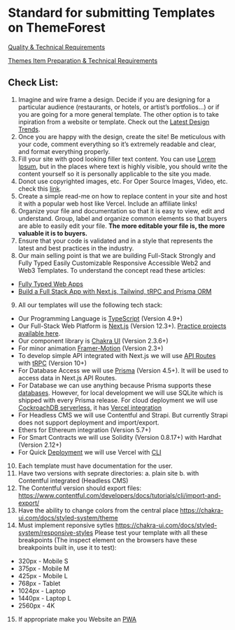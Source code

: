 # Standard for submitting Templates on ThemeForest

[Quality & Technical Requirements](https://help.author.envato.com/hc/en-us/categories/360000038846-Quality-Technical-Requirements)

[Themes Item Preparation & Technical Requirements](https://help.author.envato.com/hc/en-us/articles/360000470826-Themes-Item-Preparation-Technical-Requirements)

## Check List:
1. Imagine and wire frame a design. Decide if you are designing for a particular audience (restaurants, or hotels, or artist’s portfolios…) or if you are going for a more general template. The other option is to take inpiration from a website or template. Check out the [Latest Design Trends](https://github.com/panacloud-modern-global-apps/ui-design-trends).
2. Once you are happy with the design, create the site! Be meticulous with your code, comment everything so it’s extremely readable and clear, and format everything properly.
3. Fill your site with good looking filler text content. You can use [Lorem Ipsum](https://loremipsum.io/), but in the places where text is highly visible, you should write the content yourself so it is personally applicable to the site you made.
4. Donot use copyrighted images, etc. For Oper Source Images, Video, etc. check this [link](https://github.com/dimitrisraptis96/design-heaven).
5. Create a simple read-me on how to replace content in your site and host it with a popular web host like Vercel. Include an affiliate links!
6. Organize your file and documentation so that it is easy to view, edit and understand. Group, label and organize common elements so that buyers are able to easily edit your file. **The more editable your file is, the more valuable it is to buyers.**
7. Ensure that your code is validated and in a style that represents the latest and best practices in the industry. 
8. Our main selling point is that we are building Full-Stack Strongly and Fully Typed Easily Customizable Responsive Accessible Web2 and Web3 Templates. To understand the concept read these articles:
- [Fully Typed Web Apps](https://www.epicweb.dev/fully-typed-web-apps)
- [Build a Full Stack App with Next.js, Tailwind, tRPC and Prisma ORM](https://dev.to/franciscomendes10866/build-a-full-stack-app-with-nextjs-tailwind-trpc-and-prisma-orm-4ail)
9. All our templates will use the following tech stack:
- Our Programming Language is [TypeScript](https://github.com/panacloud-modern-global-apps/learn-typescript) (Version 4.9+)
- Our Full-Stack Web Platform is [Next.js](https://github.com/panacloud-modern-global-apps/nextjs) (Version 12.3+). [Practice projects available here](https://github.com/panacloud-modern-global-apps/nextjs-projects).
- Our component library is [Chakra UI](https://github.com/panacloud-modern-global-apps/chakra-nextjs-projects) (Version 2.3.6+)
- For minor animation [Framer-Motion](https://chakra-ui.com/getting-started/with-framer) (Version 2.3+)
- To develop simple API integrated with Next.js we will use [API Routes](https://nextjs.org/docs/api-routes/introduction) with [tRPC](https://trpc.io/docs/v10/nextjs) (Version 10+)
- For Database Access we will use [Prisma](https://www.prisma.io/nextjs) (Version 4.5+). It will be used to access data in Next.js API Routes.
- For Database we can use anything because Prisma supports these [databases](https://www.prisma.io/docs/reference/database-reference/supported-databases). However, for local development we will use SQLite which is shipped with every Prisma release. For cloud deployment we will use [CockroachDB serverless](https://www.cockroachlabs.com/blog/announcing-cockroachdb-serverless/), it has [Vercel integration](https://vercel.com/integrations/cockroachdb)
- For Headless CMS we will use Contentful and Strapi. But currently Strapi does not support deployment and import/export.
- Ethers for Ethereum integration (Version 5.7+)
- For Smart Contracts we will use Solidity (Version 0.8.17+) with Hardhat (Version 2.12+)
- For Quick [Deployment](https://vercel.com/docs/cli/deploy) we will use Vercel with [CLI](https://vercel.com/docs/cli)
10. Each template must have documentation for the user.
11. Have two versions with seprate directories: a. plain site b. with Contentful integrated (Headless CMS)
12. The Contentful version should export files: https://www.contentful.com/developers/docs/tutorials/cli/import-and-export/ 
13. Have the ability to change colors from the central place https://chakra-ui.com/docs/styled-system/theme
14. Must implement reponsive sytles https://chakra-ui.com/docs/styled-system/responsive-styles
Please test your template with all these breakpoints (The inspect element on the browsers have these breakpoints built in, use it to test):
- 320px - Mobile S
- 375px - Mobile M
- 425px - Mobile L
- 768px - Tablet
- 1024px - Laptop
- 1440px - Laptop L
- 2560px - 4K
15. If appropriate make you Website an [PWA](https://github.com/shadowwalker/next-pwa)

